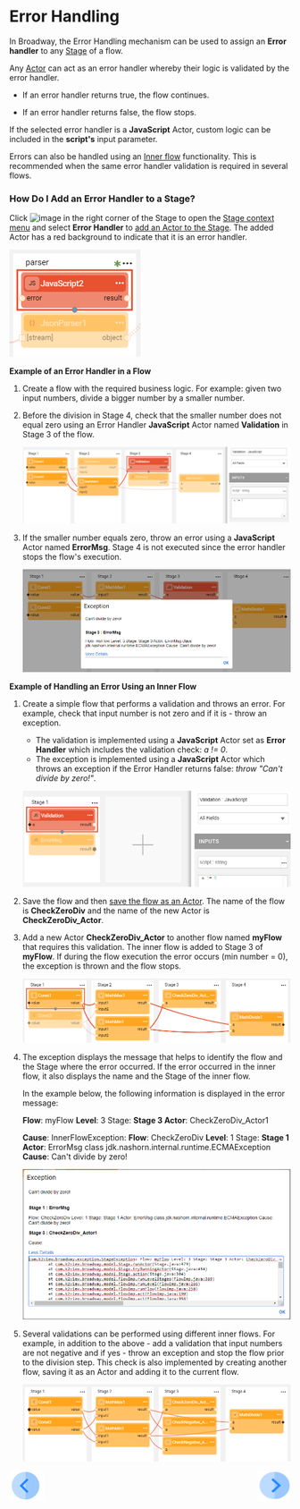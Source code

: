 #  Error Handling
 
In Broadway, the Error Handling mechanism can be used to assign an **Error handler** to any [Stage](19_broadway_flow_stages.md) of a flow. 

Any [Actor](03_broadway_actor.md) can act as an error handler whereby their logic is validated by the error handler. 

- If an error handler returns true, the flow continues.

- If an error handler returns false, the flow stops.

If the selected error handler is a **JavaScript** Actor, custom logic can be included in the **script's** input parameter. 

Errors can also be handled using an [Inner flow](22_broadway_flow_inner_flows.md) functionality. This is recommended when the same error handler validation is required in several flows.

### How Do I Add an Error Handler to a Stage?

Click ![image](images/99_19_dots.PNG) in the right corner of the Stage to open the [Stage context menu](18_broadway_flow_window.md#stage-context-menu) and select **Error Handler** to [add an Actor to the Stage](03_broadway_actor.md#how-do-i-add-actor-to-stage). The added Actor has a red background to indicate that it is an error handler.

![image](images/99_24_01.PNG)

**Example of an Error Handler in a Flow** 

1. Create a flow with the required business logic. For example: given two input numbers, divide a bigger number by a smaller number. 

2. Before the division in Stage 4, check that the smaller number does not equal zero using an Error Handler **JavaScript** Actor named **Validation** in Stage 3 of the flow. 

   ![image](images/99_24_02.PNG)

3. If the smaller number equals zero, throw an error using a **JavaScript** Actor named **ErrorMsg**. Stage 4 is not executed since the error handler stops the flow's execution. 

   ![image](images/99_24_03.PNG)



**Example of Handling an Error Using an Inner Flow**

1. Create a simple flow that performs a validation and throws an error. For example, check that input number is not zero and if it is - throw an exception. 

   - The validation is implemented using a **JavaScript** Actor set as **Error Handler** which includes the validation check: *a != 0*.
   - The exception is implemented using a **JavaScript** Actor which throws an exception if the Error Handler returns false: *throw "Can't divide by zero!"*.

   ![image](images/99_24_04.PNG)

2. Save the flow and then [save the flow as an Actor](22_broadway_flow_inner_flows.md#save-as-actor). The name of the flow is **CheckZeroDiv** and the name of the new Actor is **CheckZeroDiv_Actor**.

3. Add a new Actor **CheckZeroDiv_Actor** to another flow named **myFlow** that requires this validation. The inner flow is added to Stage 3 of **myFlow**. If during the flow execution the error occurs (min number = 0), the exception is thrown and the flow stops.

   ![image](images/99_24_05.PNG)

4. The exception displays the message that helps to identify the flow and the Stage where the error occurred. If the error occurred in the inner flow, it also displays the name and the Stage of the inner flow.

   In the example below, the following information is displayed in the error message:

   **Flow**: myFlow **Level**: 3 Stage: **Stage 3 Actor**: CheckZeroDiv_Actor1  

   **Cause**:  InnerFlowException: **Flow**: CheckZeroDiv **Level**: 1 Stage: **Stage 1 Actor**: ErrorMsg  class jdk.nashorn.internal.runtime.ECMAException **Cause**: Can't divide by zero!

   <img src="images/99_24_06.PNG"/>

5. Several validations can be performed using different inner flows. For example, in addition to the above - add a validation that input numbers are not negative and if yes - throw an exception and stop the flow prior to the division step. This check is also implemented by creating another flow, saving it as an Actor and adding it to the current flow.

   <img src="images/99_24_07.PNG"/>

   

[![Previous](/articles/images/Previous.png)](23_transactions.md)[<img align="right" width="60" height="54" src="/articles/images/Next.png">](25_broadway_flow_window_run_and_debug_flow.md)

